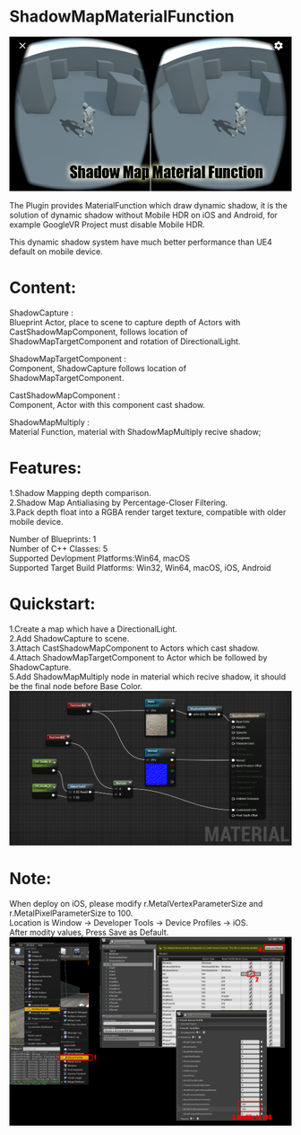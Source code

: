 # ShadowMapMaterialFunction
![image](https://github.com/quickzero/ShadowMapMaterialFunctionExample/blob/master/Featured%20Image_01.jpg)

The Plugin provides MaterialFunction which draw dynamic shadow, it is the solution of dynamic shadow without Mobile HDR on iOS and Android, for example GoogleVR Project must disable Mobile HDR.

This dynamic shadow system have much better performance than UE4 default on mobile device.

# Content:
ShadowCapture :<br>
Blueprint Actor, place to scene to capture depth of Actors with CastShadowMapComponent, follows location of ShadowMapTargetComponent and rotation of DirectionalLight.

ShadowMapTargetComponent :<br>
Component, ShadowCapture follows location of ShadowMapTargetComponent.

CastShadowMapComponent :<br>
Component, Actor with this component cast shadow.

ShadowMapMultiply :<br>
Material Function, material with ShadowMapMultiply recive shadow;

# Features:

1.Shadow Mapping depth comparison.<br>
2.Shadow Map Antialiasing by Percentage-Closer Filtering.<br>
3.Pack depth float into a RGBA render target texture, compatible with older mobile device.<br>

Number of Blueprints: 1<br>
Number of C++ Classes: 5<br>
Supported Devlopment Platforms:Win64, macOS<br>
Supported Target Build Platforms: Win32, Win64, macOS, iOS, Android<br>

# Quickstart:
1.Create a map which have a DirectionalLight.<br>
2.Add ShadowCapture to scene.<br>
3.Attach CastShadowMapComponent to Actors which cast shadow.<br>
4.Attach ShadowMapTargetComponent to Actor which be followed by ShadowCapture.<br>
5.Add ShadowMapMultiply node in material which recive shadow, it should be the final node before Base Color.<br>
![image](https://github.com/quickzero/ShadowMapMaterialFunctionExample/blob/master/MaterialEditor.jpg)

# Note:
When deploy on iOS, please modify r.MetalVertexParameterSize and r.MetalPixelParameterSize to 100.<br>
Location is Window -> Developer Tools -> Device Profiles -> iOS.<br>
After modity values, Press Save as Default.<br>
![image](https://github.com/quickzero/ShadowMapMaterialFunctionExample/blob/master/Note_01.jpg)


